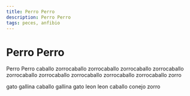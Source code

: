 ```yaml
---
title: Perro Perro
description: Perro Perro
tags: peces, anfibio
---
```


# Perro Perro

Perro Perro caballo zorrocaballo zorrocaballo zorrocaballo zorrocaballo zorrocaballo zorrocaballo zorrocaballo zorrocaballo zorrocaballo zorro

gato gallina caballo gallina gato leon leon caballo conejo zorro